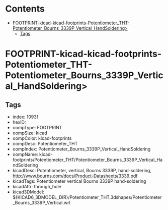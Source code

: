 



Contents
========

* [FOOTPRINT-kicad-kicad-footprints-Potentiometer_THT-Potentiometer_Bourns_3339P_Vertical_HandSoldering>](#footprint-kicad-kicad-footprints-potentiometer_tht-potentiometer_bourns_3339p_vertical_handsoldering)
	* [Tags](#tags)

# FOOTPRINT-kicad-kicad-footprints-Potentiometer_THT-Potentiometer_Bourns_3339P_Vertical_HandSoldering>

## Tags

- index: 10931
- hexID: 
- oompType: FOOTPRINT
- oompSize: kicad
- oompColor: kicad-footprints
- oompDesc: Potentiometer_THT
- oompIndex: Potentiometer_Bourns_3339P_Vertical_HandSoldering
- oompName: kicad-footprints/Potentiometer_THT/Potentiometer_Bourns_3339P_Vertical_HandSoldering
- kicadDesc: Potentiometer, vertical, Bourns 3339P, hand-soldering, http://www.bourns.com/docs/Product-Datasheets/3339.pdf
- kicadTags: Potentiometer vertical Bourns 3339P hand-soldering
- kicadAttr: through_hole
- kicad3DModel: ${KICAD6_3DMODEL_DIR}/Potentiometer_THT.3dshapes/Potentiometer_Bourns_3339P_Vertical.wrl
